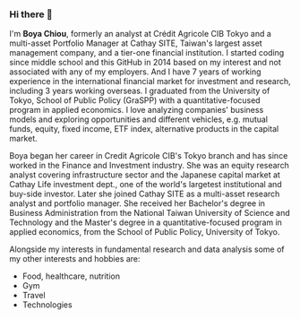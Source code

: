 ### Hi there 👋

I'm **Boya Chiou**, formerly an analyst at Crédit Agricole CIB Tokyo and a multi-asset Portfolio Manager at Cathay SITE, Taiwan's largest asset management company, and a tier-one financial institution. 
I started coding since middle school and this GitHub in 2014 based on my interest and not associated with any of my employers. And I have 7 years of working experience in the international financial market for investment and research, including 3 years working overseas. I graduated from the University of Tokyo, School of Public Policy (GraSPP) with a quantitative-focused program in applied economics.
I love analyzing companies' business models and exploring opportunities and different vehicles, e.g. mutual funds, equity, fixed income, ETF index, alternative products in the capital market. 

Boya began her career in Credit Agricole CIB's Tokyo branch and has since worked in the Finance and Investment industry. She was an equity research analyst covering infrastructure sector and the Japanese capital market at Cathay Life investment dept., one of the world's largetest institutional and buy-side investor. Later she joined Cathay SITE as a multi-asset research analyst and portfolio manager. She received her Bachelor's degree in Business Administration from the National Taiwan University of Science and Technology and the Master's degree in a quantitative-focused program in applied economics, from the School of Public Policy, University of Tokyo.

Alongside my interests in fundamental research and data analysis some of my other interests and hobbies are:
- Food, healthcare, nutrition
- Gym
- Travel
- Technologies


